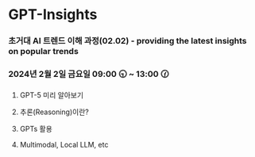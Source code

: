 # GPT-Insights

### 초거대 AI 트렌드 이해 과정(02.02) - providing the latest insights on popular trends

### 2024년 2월 2일 금요일 09:00 🕤 ~ 13:00 🕜



1. GPT-5 미리 알아보기

2. 추론(Reasoning)이란?

3. GPTs 활용

4. Multimodal, Local LLM, etc
